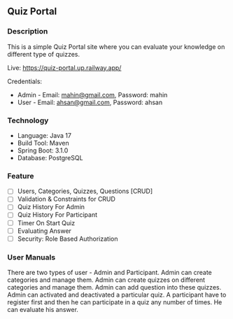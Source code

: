 ## Quiz Portal
### Description
This is a simple Quiz Portal site where you can evaluate your knowledge on different type of quizzes.

Live: https://quiz-portal.up.railway.app/

Credentials:
* Admin - Email: mahin@gmail.com, Password: mahin
* User  - Email: ahsan@gmail.com, Password: ahsan

### Technology
* Language: Java 17
* Build Tool: Maven
* Spring Boot: 3.1.0
* Database: PostgreSQL

### Feature
- [ ] Users, Categories, Quizzes, Questions [CRUD]
- [ ] Validation & Constraints for CRUD
- [ ] Quiz History For Admin
- [ ] Quiz History For Participant
- [ ] Timer On Start Quiz
- [ ] Evaluating Answer
- [ ] Security: Role Based Authorization

### User Manuals
There are two types of user - Admin and Participant. Admin can create categories and manage them. Admin can create quizzes on different categories and manage them. Admin can add question into these quizzes. Admin can activated and deactivated a particular quiz. A participant have to register first and then he can participate in a quiz any number of times. He can evaluate his answer.
